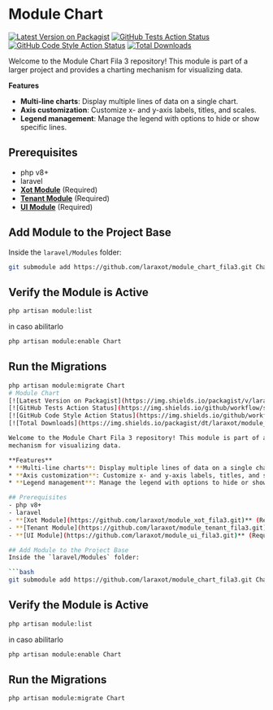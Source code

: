 # Module Chart
[![Latest Version on Packagist](https://img.shields.io/packagist/v/laraxot/module_chart_fila3.svg?style=flat-square)](https://packagist.org/packages/laraxot/module_chart_fila3)
[![GitHub Tests Action Status](https://img.shields.io/github/workflow/status/laraxot/module_chart_fila3/run-tests?label=tests)](https://github.com/laraxot/module_chart_fila3/actions?query=workflow%3Arun-tests+branch%3Amain)
[![GitHub Code Style Action Status](https://img.shields.io/github/workflow/status/laraxot/module_chart_fila3/Check%20&%20fix%20styling?label=code%20style)](https://github.com/laraxot/module_chart_fila3/actions?query=workflow%3A"Check+%26+fix+styling"+branch%3Amain)
[![Total Downloads](https://img.shields.io/packagist/dt/laraxot/module_chart_fila3.svg?style=flat-square)](https://packagist.org/packages/laraxot/module_chart_fila3)

Welcome to the Module Chart Fila 3 repository! This module is part of a larger project and provides a charting
mechanism for visualizing data.

**Features**
* **Multi-line charts**: Display multiple lines of data on a single chart.
* **Axis customization**: Customize x- and y-axis labels, titles, and scales.
* **Legend management**: Manage the legend with options to hide or show specific lines.

## Prerequisites
- php v8+
- laravel
- **[Xot Module](https://github.com/laraxot/module_xot_fila3.git)** (Required)
- **[Tenant Module](https://github.com/laraxot/module_tenant_fila3.git)** (Required)
- **[UI Module](https://github.com/laraxot/module_ui_fila3.git)** (Required)

## Add Module to the Project Base
Inside the `laravel/Modules` folder:

```bash
git submodule add https://github.com/laraxot/module_chart_fila3.git Chart
```

## Verify the Module is Active
```bash
php artisan module:list
```
in caso abilitarlo
```bash
php artisan module:enable Chart
```

## Run the Migrations
```bash
php artisan module:migrate Chart
# Module Chart
[![Latest Version on Packagist](https://img.shields.io/packagist/v/laraxot/module_chart_fila3.svg?style=flat-square)](https://packagist.org/packages/laraxot/module_chart_fila3)
[![GitHub Tests Action Status](https://img.shields.io/github/workflow/status/laraxot/module_chart_fila3/run-tests?label=tests)](https://github.com/laraxot/module_chart_fila3/actions?query=workflow%3Arun-tests+branch%3Amain)
[![GitHub Code Style Action Status](https://img.shields.io/github/workflow/status/laraxot/module_chart_fila3/Check%20&%20fix%20styling?label=code%20style)](https://github.com/laraxot/module_chart_fila3/actions?query=workflow%3A"Check+%26+fix+styling"+branch%3Amain)
[![Total Downloads](https://img.shields.io/packagist/dt/laraxot/module_chart_fila3.svg?style=flat-square)](https://packagist.org/packages/laraxot/module_chart_fila3)

Welcome to the Module Chart Fila 3 repository! This module is part of a larger project and provides a charting
mechanism for visualizing data.

**Features**
* **Multi-line charts**: Display multiple lines of data on a single chart.
* **Axis customization**: Customize x- and y-axis labels, titles, and scales.
* **Legend management**: Manage the legend with options to hide or show specific lines.

## Prerequisites
- php v8+
- laravel
- **[Xot Module](https://github.com/laraxot/module_xot_fila3.git)** (Required)
- **[Tenant Module](https://github.com/laraxot/module_tenant_fila3.git)** (Required)
- **[UI Module](https://github.com/laraxot/module_ui_fila3.git)** (Required)

## Add Module to the Project Base
Inside the `laravel/Modules` folder:

```bash
git submodule add https://github.com/laraxot/module_chart_fila3.git Chart
```

## Verify the Module is Active
```bash
php artisan module:list
```
in caso abilitarlo
```bash
php artisan module:enable Chart
```

## Run the Migrations
```bash
php artisan module:migrate Chart
```